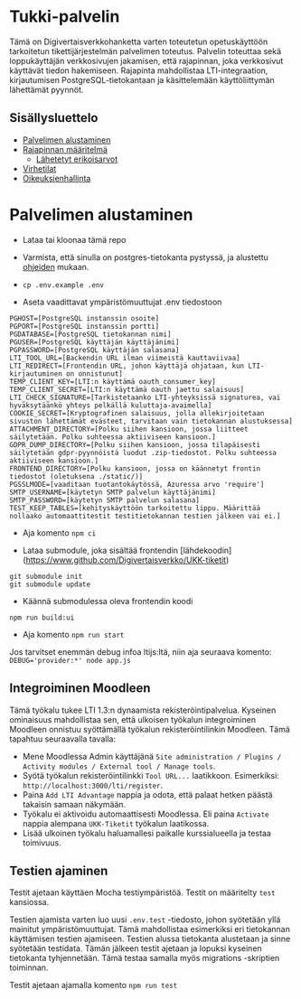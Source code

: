 # Tukki-palvelin

Tämä on Digivertaisverkkohanketta varten toteutetun opetuskäyttöön tarkoitetun tikettijärjestelmän palvelimen toteutus. Palvelin toteuttaa sekä loppukäyttäjän verkkosivujen jakamisen, että rajapinnan, joka verkkosivut käyttävät tiedon hakemiseen. Rajapinta mahdollistaa LTI-integraation, kirjautumisen PostgreSQL-tietokantaan ja käsittelemään käyttöliittymän lähettämät pyynnöt.

## Sisällysluettelo
- [Palvelimen alustaminen](#palvelimen-ajaminen)
- [Rajapinnan määritelmä](/docs/rajapinta/api.md)
    - [Lähetetyt erikoisarvot](/docs/rajapinta/api.md#erikoisarvot)
- [Virhetilat](/docs/rajapinta/virhe.md)
- [Oikeuksienhallinta](/docs/rajapinta/oikeudet.md)


# Palvelimen alustaminen

- Lataa tai kloonaa tämä repo

- Varmista, että sinulla on postgres-tietokanta pystyssä, ja alustettu [ohjeiden](docs/postgres/dokumentaatio.md) mukaan.

- ```cp .env.example .env```

- Aseta vaadittavat ympäristömuuttujat .env tiedostoon

```
PGHOST=[PostgreSQL instanssin osoite]
PGPORT=[PostgreSQL instanssin portti]
PGDATABASE=[PostgreSQL tietokannan nimi]
PGUSER=[PostgreSQL käyttäjän käyttäjänimi]
PGPASSWORD=[PostgreSQL käyttäjän salasana]
LTI_TOOL_URL=[Backendin URL ilman viimeistä kauttaviivaa]
LTI_REDIRECT=[Frontendin URL, johon käyttäjä ohjataan, kun LTI-kirjautuminen on onnistunut]
TEMP_CLIENT_KEY=[LTI:n käyttämä oauth_consumer_key]
TEMP_CLIENT_SECRET=[LTI:n käyttämä oauth jaettu salaisuus]
LTI_CHECK_SIGNATURE=[Tarkistetaanko LTI-yhteyksissä signaturea, vai hyväksytäänkö yhteys pelkällä kuluttaja-avaimella]
COOKIE_SECRET=[Kryptografinen salaisuus, jolla allekirjoitetaan sivuston lähettämät evästeet, tarvitaan vain tietokannan alustuksessa]
ATTACHMENT_DIRECTORY=[Polku siihen kansioon, jossa liitteet säilytetään. Polku suhteessa aktiiviseen kansioon.]
GDPR_DUMP_DIRECTORY=[Polku siihen kansioon, jossa tilapäisesti säilytetään gdpr-pyynnöistä luodut .zip-tiedostot. Polku suhteessa aktiiviseen kansioon.]
FRONTEND_DIRECTORY=[Polku kansioon, jossa on käännetyt frontin tiedostot (oletuksena ./static/)]
PGSSLMODE=[vaaditaan tuotantokäytössä, Azuressa arvo 'require']
SMTP_USERNAME=[käytetyn SMTP palvelun käyttäjänimi]
SMTP_PASSWORD=[käytetyn SMTP palvelun salasana]
TEST_KEEP_TABLES=[kehityskäyttöön tarkoitettu lippu. Määrittää nollaako automaattitestit testitietokannan testien jälkeen vai ei.]
```

- Aja komento ```npm ci```

- Lataa submodule, joka sisältää frontendin [lähdekoodin] (https://www.github.com/Digivertaisverkko/UKK-tiketit) 
```
git submodule init
git submodule update
```

- Käännä submodulessa oleva frontendin koodi
```
npm run build:ui
```

- Aja komento ```npm run start```

Jos tarvitset enemmän debug infoa ltijs:ltä, niin aja seuraava komento:
```DEBUG='provider:*' node app.js```

## Integroiminen Moodleen

Tämä työkalu tukee LTI 1.3:n dynaamista rekisteröintipalvelua. Kyseinen ominaisuus mahdollistaa sen, että ulkoisen työkalun integroiminen Moodleen onnistuu syöttämällä työkalun rekisteröintilinkin Moodleen. Tämä tapahtuu seuraavalla tavalla:

- Mene Moodlessa Admin käyttäjänä ```Site administration / Plugins / Activity modules / External tool / Manage tools```.
- Syötä työkalun rekisteröintilinkki ```Tool URL...``` laatikkoon. Esimerkiksi: ```http://localhost:3000/lti/register```.
- Paina ```Add LTI Advantage``` nappia ja odota, että palaat hetken päästä takaisin samaan näkymään.
- Työkalu ei aktivoidu automaattisesti Moodlessa. Eli paina ```Activate``` nappia alempana ```UKK-Tiketit``` työkalun laatikossa.
- Lisää ulkoinen työkalu haluamallesi paikalle kurssialueella ja testaa toimivuus.

## Testien ajaminen

Testit ajetaan käyttäen Mocha testiympäristöä. Testit on määritelty ```test``` kansiossa.

Testien ajamista varten luo uusi ```.env.test``` -tiedosto, johon syötetään yllä mainitut ympäristömuuttujat. Tämä mahdollistaa esimerkiksi eri tietokannan käyttämisen testien ajamiseen. Testien alussa tietokanta alustetaan ja sinne syötetään testidata. Tämän jälkeen testit ajetaan ja lopuksi kyseinen tietokanta tyhjennetään. Tämä testaa samalla myös migrations -skriptien toiminnan.

Testit ajetaan ajamalla komento ```npm run test```

